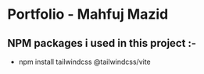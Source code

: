 # Portfolio - Mahfuj Mazid




## NPM packages i used in this project :-
- npm install tailwindcss @tailwindcss/vite


